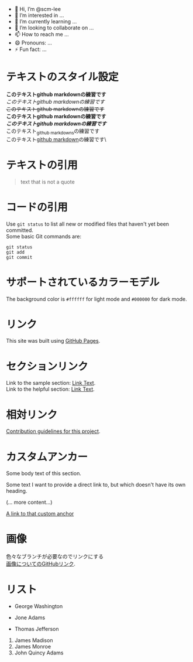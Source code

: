 - 👋 Hi, I’m @scm-lee
- 👀 I’m interested in ...
- 🌱 I’m currently learning ...
- 💞️ I’m looking to collaborate on ...
- 📫 How to reach me ...
- 😄 Pronouns: ...
- ⚡ Fun fact: ...

<!---
scm-lee/scm-lee is a ✨ special ✨ repository because its `README.md` (this file) appears on your GitHub profile.
You can click the Preview link to take a look at your changes.
--->

# テキストのスタイル設定

**このテキストgithub markdownの練習です**\
_このテキストgithub markdownの練習です_\
~~このテキストgithub markdownの練習です~~\
**このテキストgithub markdownの練習です**\
***このテキストgithub markdownの練習です***\
このテキスト<sub>github markdowns</sub>の練習です\
このテキスト<ins>github markdown</ins>の練習です\

# テキストの引用

> text that is not a quote

# コードの引用
Use `git status` to list all new or modified files that haven't yet been committed.\
Some basic Git commands are:
```
git status
git add
git commit
```

# サポートされているカラーモデル
The background color is `#ffffff` for light mode and `#000000` for dark mode.

# リンク
This site was built using [GitHub Pages](https://pages.github.com/).

# セクションリンク
Link to the sample section: [Link Text](#sample-section).\
Link to the helpful section: [Link Text](#thisll-be-a-helpful-section-about-the-greek-letter-Θ).

# 相対リンク
<!-- 遷移されることを確認しました -->
[Contribution guidelines for this project](doc/CONTRIBUTING.md).

# カスタムアンカー
Some body text of this section.

<a name="my-custom-anchor-point"></a>
Some text I want to provide a direct link to, but which doesn't have its own heading.

(… more content…)

[A link to that custom anchor](#my-custom-anchor-point)

# 画像
色々なブランチが必要なのでリンクにする\
[画像についてのGitHubリンク](https://docs.github.com/ja/get-started/writing-on-github/getting-started-with-writing-and-formatting-on-github/basic-writing-and-formatting-syntax#images).

# リスト
- George Washington
* Jone Adams
+ Thomas Jefferson

1. James Madison
2. James Monroe
3. John Quincy Adams



